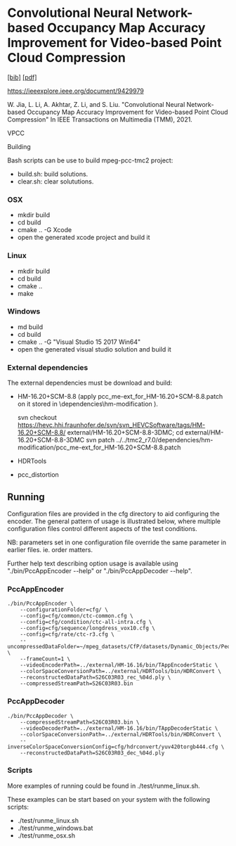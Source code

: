 # Convolutional Neural Network-based Occupancy Map Accuracy Improvement for Video-based Point Cloud Compression

[[bib]](http://w.web.umkc.edu/wj3wr/TMM_occ_bib.txt) [[pdf]](http://w.web.umkc.edu/wj3wr/TMM_Occupancy_Map.pdf)

https://ieeexplore.ieee.org/document/9429979

W. Jia, L. Li, A. Akhtar, Z. Li, and S. Liu. "Convolutional Neural Network-based Occupancy Map Accuracy Improvement for Video-based Point Cloud Compression" In IEEE Transactions on Multimedia (TMM), 2021.

VPCC

Building

Bash scripts can be use to build mpeg-pcc-tmc2 project:

- build.sh: build solutions.
- clear.sh: clear solututions.

### OSX

- mkdir build
- cd build
- cmake .. -G Xcode
- open the generated xcode project and build it

### Linux

- mkdir build
- cd build
- cmake ..
- make

### Windows

- md build
- cd build
- cmake .. -G "Visual Studio 15 2017 Win64"
- open the generated visual studio solution and build it

### External dependencies

The external dependencies must be download and build:

- HM-16.20+SCM-8.8 (apply  pcc_me-ext_for_HM-16.20+SCM-8.8.patch on it stored in \dependencies\hm-modification ).

  svn checkout https://hevc.hhi.fraunhofer.de/svn/svn_HEVCSoftware/tags/HM-16.20+SCM-8.8/ external/HM-16.20+SCM-8.8-3DMC;
  cd external/HM-16.20+SCM-8.8-3DMC
  svn patch ../../tmc2_r7.0/dependencies/hm-modification/pcc_me-ext_for_HM-16.20+SCM-8.8.patch
- HDRTools
- pcc_distortion

## Running

Configuration files are provided in the cfg directory to aid configuring
the encoder.  The general pattern of usage is illustrated below, where
multiple configuration files control different aspects of the test
conditions.

NB: parameters set in one configuration file override the same parameter
in earlier files.  ie. order matters.

Further help text describing option usage is available using "./bin/PccAppEncoder --help" or "./bin/PccAppDecoder --help".

### PccAppEncoder

```
./bin/PccAppEncoder \
	--configurationFolder=cfg/ \
	--config=cfg/common/ctc-common.cfg \
	--config=cfg/condition/ctc-all-intra.cfg \
	--config=cfg/sequence/longdress_vox10.cfg \
	--config=cfg/rate/ctc-r3.cfg \
	--uncompressedDataFolder=~/mpeg_datasets/CfP/datasets/Dynamic_Objects/People/ \
	--frameCount=1 \
	--videoEncoderPath=../external/HM-16.16/bin/TAppEncoderStatic \
	--colorSpaceConversionPath=../external/HDRTools/bin/HDRConvert \
	--reconstructedDataPath=S26C03R03_rec_%04d.ply \
	--compressedStreamPath=S26C03R03.bin 
```

### PccAppDecoder

```
./bin/PccAppDecoder \
	--compressedStreamPath=S26C03R03.bin \
	--videoDecoderPath=../external/HM-16.16/bin/TAppDecoderStatic \
	--colorSpaceConversionPath=../external/HDRTools/bin/HDRConvert \ 
	--inverseColorSpaceConversionConfig=cfg/hdrconvert/yuv420torgb444.cfg \
	--reconstructedDataPath=S26C03R03_dec_%04d.ply 
```

### Scripts

More examples of running could be found in ./test/runme_linux.sh.

These examples can be start based on your system with the following scripts:

- ./test/runme_linux.sh
- ./test/runme_windows.bat
- ./test/runme_osx.sh
